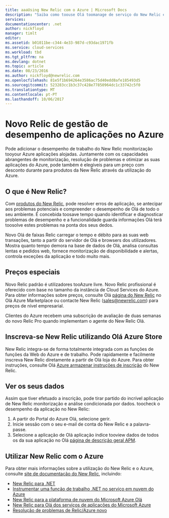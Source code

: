 ```yaml
---
title: aaaUsing New Relic com o Azure | Microsoft Docs
description: "Saiba como toouse Olá toomanage de serviço do New Relic e monitorizar a sua aplicação do Azure."
services: 
documentationcenter: .net
author: nickfloyd
manager: timlt
editor: 
ms.assetid: b01011be-c344-4e33-987d-c93dac1971fb
ms.service: cloud-services
ms.workload: tbd
ms.tgt_pltfrm: na
ms.devlang: dotnet
ms.topic: article
ms.date: 08/23/2016
ms.author: nickfloyd@newrelic.com
ms.openlocfilehash: 81e5f1b694264e3586ac75d40edd8afe185493d5
ms.sourcegitcommit: 523283cc1b3c37c428e77850964dc1c33742c5f0
ms.translationtype: MT
ms.contentlocale: pt-PT
ms.lasthandoff: 10/06/2017
---
```

# <a name="new-relic-application-performance-management-on-azure"></a>Novo Relic de gestão de desempenho de aplicações no Azure
Pode adicionar o desempenho de trabalho do New Relic monitorização tooyour Azure aplicações alojadas. Juntamente com os capacidades abrangentes de monitorização, resolução de problemas e otimizar as suas aplicações do Azure, pode também é elegíveis para um preço com desconto durante para produtos da New Relic através da utilização do Azure.

## <a name="what-is-new-relic"></a>O que é New Relic?
Com [produtos do New Relic](https://newrelic.com/products), pode resolver erros de aplicação, se antecipar aos problemas potenciais e compreender o desempenho de Olá de todo o seu ambiente. É concebida toosave tempo quando identificar e diagnosticar problemas de desempenho e a funcionalidade guarda informações Olá terá toosolve estes problemas na ponta dos seus dedos.

Novo Olá de faixas Relic carregar o tempo e débito para as suas web transações, tanto a partir do servidor de Olá e browsers dos utilizadores. Mostra quanto tempo demora na base de dados de Olá, analisa consultas lentas e pedidos web, fornece monitorização de disponibilidade e alertas, controla exceções da aplicação e todo muito mais. 

## <a name="special-pricing"></a>Preços especiais
Novo Relic padrão é utilizadores tooAzure livre. Novo Relic profissional é oferecido com base no tamanho da instância de Cloud Services do Azure. Para obter informações sobre preços, consulte Olá [página do New Relic](https://azure.microsoft.com/marketplace/partners/newrelic/newrelic/) no Olá Azure Marketplace ou contacte New Relic (sales@newrelic.com) para preços de nível empresarial.

Clientes do Azure recebem uma subscrição de avaliação de duas semanas do novo Relic Pro quando implementam o agente do New Relic Olá.

## <a name="sign-up-for-new-relic-using-hello-azure-store"></a>Inscreva-se New Relic utilizando Olá Azure Store
New Relic integra-se de forma totalmente integrada com as funções de funções da Web do Azure e de trabalho. Pode rapidamente e facilmente inscreva New Relic diretamente a partir de Olá loja do Azure. Para obter instruções, consulte Olá [Azure armazenar instruções de inscrição](https://docs.newrelic.com/docs/agents/net-agent/azure-installation/azure-cloud-services#signup) do New Relic.

## <a name="view-your-data"></a>Ver os seus dados
Assim que tiver efetuado a inscrição, pode tirar partido do incrível aplicação de New Relic monitorização e análise condicionada por dados. toocheck o desempenho da aplicação no New Relic:

1. A partir do Portal do Azure Olá, selecione gerir.
2. Inicie sessão com o seu e-mail de conta do New Relic e a palavra-passe.
3. Selecione a aplicação de Olá aplicação índice tooview dados de todos os da sua aplicação no Olá [página de descrição geral APM](https://docs.newrelic.com/docs/apm/applications-menu/monitoring/apm-overview-page).

## <a name="using-new-relic-with-azure"></a>Utilizar New Relic com o Azure
Para obter mais informações sobre a utilização do New Relic e o Azure, consulte [site de documentação do New Relic](https://docs.newrelic.com/docs/agents/net-agent/azure-installation), incluindo: 

* [New Relic para .NET](https://docs.newrelic.com/docs/agents/net-agent/getting-started/new-relic-net)
* [Instrumentar uma função de trabalho .NET no serviço em nuvem do Azure](https://docs.newrelic.com/docs/agents/net-agent/azure-installation/instrument-net-worker-role-azure-cloud-service)
* [New Relic para a plataforma de nuvem do Microsoft Azure Olá](https://docs.newrelic.com/docs/agents/net-agent/azure-installation/azure-cloud-services)
* [New Relic para Olá dos serviços de aplicações do Microsoft Azure](https://docs.newrelic.com/docs/agents/net-agent/azure-installation/azure-portal)
* [Resolução de problemas de Relic/Azure novo](https://docs.newrelic.com/docs/agents/net-agent/azure-troubleshooting)

